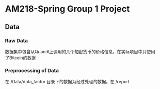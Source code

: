 # AM218-Spring Group 1 Project

## Data
### Raw Data
数据集中包含从Quandl上调用的几个加密货币的价格信息，在实际项目中只使用了Bitcoin的数据
### Preprocessing of Data
在./Data/data_factor 目录下的数据为经过处理的数据。在./report